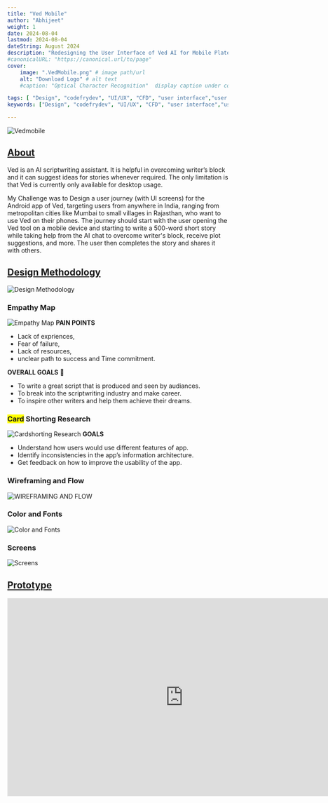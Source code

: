 ```yaml
---
title: "Ved Mobile"
author: "Abhijeet"
weight: 1
date: 2024-08-04
lastmod: 2024-08-04
dateString: August 2024 
description: "Redesigning the User Interface of Ved AI for Mobile Plateform"
#canonicalURL: "https://canonical.url/to/page"
cover:
    image: ".VedMobile.png" # image path/url
    alt: "Download Logo" # alt text
    #caption: "Optical Character Recognition"  display caption under cover 

tags: [ "Design", "codefrydev", "UI/UX", "CFD", "user interface","user exprience","app design", Card Shorting, Research]
keywords: ["Design", "codefrydev", "UI/UX", "CFD", "user interface","user exprience","app design","Ved Mobile","app","FFMPEG"]

---
```


![Vedmobile](./VedMobile.png)

## <u>About</u>
Ved is an AI scriptwriting assistant. It is helpful in overcoming writer’s block and it can suggest ideas for stories whenever required. The only limitation is that Ved is currently only available for desktop usage.

My Challenge was to
Design a user journey (with UI screens) for the Android app of Ved, targeting users from anywhere in India, ranging from metropolitan cities like Mumbai to small villages in Rajasthan, who want to use Ved on their phones. The journey should start with the user opening the Ved tool on a mobile device and starting to write a 500-word short story while taking help from the AI chat to overcome writer's block, receive plot suggestions, and more. The user then completes the story and shares it with others.



## <u>Design Methodology</u>
![Design Methodology](./designMethodology.png)

### Empathy Map ###
![Empathy Map](./empathymap.png)
**PAIN POINTS** 
* Lack of expriences, 
* Fear of failure, 
* Lack of resources,
* unclear path to success and Time commitment.

**OVERALL GOALS**
:dart:
* To write a great script that is produced and seen by audiances.
* To break into the scriptwriting industry and make career.
* To inspire other writers and help them achieve their dreams.

### <span style="background-color: #FFFF00">Card</span> Shorting Research ###
![Cardshorting Research](./cardshorting.png)
**GOALS**
* Understand how users would use different features of app.
* Identify inconsistencies in the app’s information architecture.
* Get feedback on how to improve the usability of the app.

### Wireframing and Flow
![WIREFRAMING AND FLOW](./wireframing.png)

### Color and Fonts ###
![Color and Fonts](./color%20and%20fonts.png)

### Screens ###
![Screens](./screens.png)

## <u>Prototype</u>
<iframe style="border: 1px solid rgba(0, 0, 0, 0.1);" width="800" height="450" src="https://www.figma.com/embed?embed_host=share&url=https%3A%2F%2Fwww.figma.com%2Fproto%2FvcttBok5q13Z4qElprg5H9%2FVED-MOBILE-PROTOTYPE%3Fpage-id%3D0%253A1%26node-id%3D2-9798%26starting-point-node-id%3D2%253A9798%26scaling%3Dcontain%26content-scaling%3Dfixed%26t%3D4TgscYp4gxlx5cjB-1" allowfullscreen></iframe>


